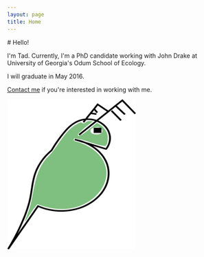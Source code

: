 ```yaml
---
layout: page
title: Home
---
```



<div class="pure-u-1-2 copy landing" markdown="1">
# Hello!

I'm Tad. Currently, I'm a PhD candidate working with John Drake at University of Georgia's Odum School of Ecology.

I will graduate in May 2016.

[Contact me](mailto:tdallas@uga.edu) if you're interested in working with me.


<div class="btn-group">

<a class="btn" href="resources/DallasCV.pdf"><i style="color:DimGray" class="fa fa-file-text-o fa-2x"></i></a>

<a class="btn" href="https://github.com/taddallas" ><i style="color:DimGray" class="fa fa-github fa-2x"></i></a>

<a class="btn" href="https://scholar.google.com/citations?user=baoGwQ0AAAAJ&hl=en" ><i style="color:DimGray" class="ai ai-google-scholar ai-2x"></i></a>

<a class="btn" href="http://orcid.org/0000-0003-3328-9958" ><i style="color:DimGray" class="ai ai-orcid ai-2x"></i></a>

<a class="btn" href="http://stackoverflow.com/users/4190082/tad-dallas"><i style="color:DimGray" class="fa fa-stack-overflow fa-2x"></i></a>
</div>
</div>



<div class="pure-u-1-2" markdown ="1">
<img src="img/daphnia.png" width="300">
</div>
